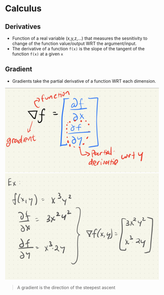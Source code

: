 # Calculus

## Derivatives

- Function of a real variable (x,y,z,...) that measures the sesnitivity to change of the function value/output WRT the argument/input.
- The derivative of a function `f(x)` is the slope of the tangent of the function `f(x)` at a given `x`


## Gradient

- Gradients take the partial derivative of a function WRT each dimension. 

![Gradient vector!](gradient.jpeg "Gradient vector")
![Example!](example_gradient.jpeg "example")

> A gradient is the direction of the steepest ascent
